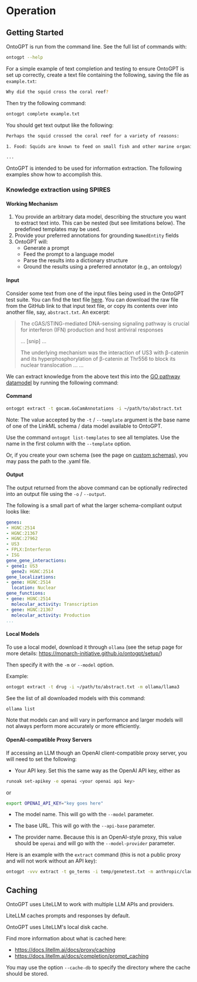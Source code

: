 # Operation

## Getting Started

OntoGPT is run from the command line. See the full list of commands with:

```bash
ontogpt --help
```

For a simple example of text completion and testing to ensure OntoGPT is set up correctly, create a text file containing the following, saving the file as `example.txt`:

```bash
Why did the squid cross the coral reef?
```

Then try the following command:

```bash
ontogpt complete example.txt
```

You should get text output like the following:

```bash
Perhaps the squid crossed the coral reef for a variety of reasons:

1. Food: Squids are known to feed on small fish and other marine organisms, and there could have been a rich food source on the other side of the reef.

...
```

OntoGPT is intended to be used for information extraction. The following examples show how to accomplish this.

### Knowledge extraction using SPIRES

#### Working Mechanism

1. You provide an arbitrary data model, describing the structure you want to extract text into. This can be nested (but see limitations below). The predefined templates may be used.
2. Provide your preferred annotations for grounding `NamedEntity` fields
3. OntoGPT will:
    * Generate a prompt
    * Feed the prompt to a language model
    * Parse the results into a dictionary structure
    * Ground the results using a preferred annotator (e.g., an ontology)

#### Input

Consider some text from one of the input files being used in the OntoGPT test suite. You can find the text file [here](https://github.com/monarch-initiative/ontogpt/blob/main/tests/input/cases/gocam-betacat.txt). You can download the raw file from the GitHub link to that input text file, or copy its contents over into another file, say, `abstract.txt`. An excerpt:

  > The cGAS/STING-mediated DNA-sensing signaling pathway is crucial
  for interferon (IFN) production and host antiviral
  responses
  >
  > ...
  > [snip]
  > ...
  >
  > The underlying mechanism was the
  interaction of US3 with β-catenin and its hyperphosphorylation of
  β-catenin at Thr556 to block its nuclear translocation
  > ...
  > ...

We can extract knowledge from the above text this into the [GO pathway datamodel](https://github.com/monarch-initiative/ontogpt/blob/main/src/ontogpt/templates/gocam.yaml) by running the following command:

#### Command

```bash
ontogpt extract -t gocam.GoCamAnnotations -i ~/path/to/abstract.txt
```

Note: The value accepted by the `-t` / `--template` argument is the base name of one of the LinkML schema / data model available to OntoGPT.

Use the command `ontogpt list-templates` to see all templates. Use the name in the first column with the `--template` option.

Or, if you create your own schema (see the page on [custom schemas](custom.md)), you may pass the path to the .yaml file.

#### Output

The output returned from the above command can be optionally redirected into an output file using the `-o` / `--output`.

The following is a small part of what the larger schema-compliant output looks like:

```yaml
genes:
- HGNC:2514
- HGNC:21367
- HGNC:27962
- US3
- FPLX:Interferon
- ISG
gene_gene_interactions:
- gene1: US3
  gene2: HGNC:2514
gene_localizations:
- gene: HGNC:2514
  location: Nuclear
gene_functions:
- gene: HGNC:2514
  molecular_activity: Transcription
- gene: HGNC:21367
  molecular_activity: Production
...
```

#### Local Models

To use a local model, download it through `ollama` (see the setup page for more details: <https://monarch-initiative.github.io/ontogpt/setup/>)

Then specify it with the `-m` or `--model` option.

Example:

```bash
ontogpt extract -t drug -i ~/path/to/abstract.txt -m ollama/llama3
```

See the list of all downloaded models with this command:

```bash
ollama list
```

Note that models can and will vary in performance and larger models will not always perform more accurately or more efficiently.

#### OpenAI-compatible Proxy Servers

If accessing an LLM though an OpenAI client-compatible proxy server, you will need to set the following:

* Your API key. Set this the same way as the OpenAI API key, either as

```bash
runoak set-apikey -e openai <your openai api key>
```

or

```bash
export OPENAI_API_KEY="key goes here"
```

* The model name. This will go with the `--model` parameter.

* The base URL. This will go with the `--api-base` parameter.

* The provider name. Because this is an OpenAI-style proxy, this value should be `openai` and will go with the `--model-provider` parameter.

Here is an example with the `extract` command (this is not a public proxy and will not work without an API key):

```bash
ontogpt -vvv extract -t go_terms -i temp/genetest.txt -m anthropic/claude-opus --model-provider openai --api-base "https://api.cborg.lbl.gov"
```

## Caching

OntoGPT uses LiteLLM to work with multiple LLM APIs and providers.

LiteLLM caches prompts and responses by default.

OntoGPT uses LiteLLM's local disk cache.

Find more information about what is cached here:
* <https://docs.litellm.ai/docs/proxy/caching>
* <https://docs.litellm.ai/docs/completion/prompt_caching>

You may use the option `--cache-db` to specify the directory where the cache should be stored.